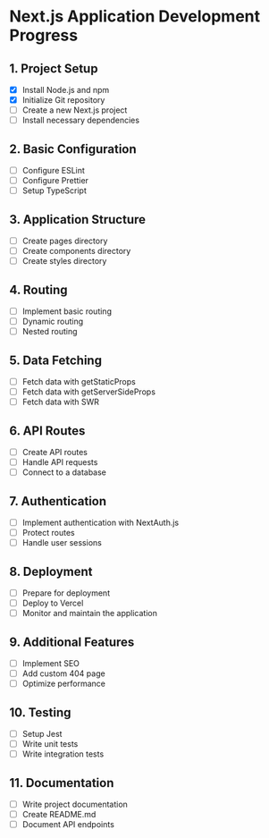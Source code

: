 # Next.js Application Development Progress

## 1. Project Setup
- [X] Install Node.js and npm
- [X] Initialize Git repository
- [ ] Create a new Next.js project
- [ ] Install necessary dependencies

## 2. Basic Configuration
- [ ] Configure ESLint
- [ ] Configure Prettier
- [ ] Setup TypeScript

## 3. Application Structure
- [ ] Create pages directory
- [ ] Create components directory
- [ ] Create styles directory

## 4. Routing
- [ ] Implement basic routing
- [ ] Dynamic routing
- [ ] Nested routing

## 5. Data Fetching
- [ ] Fetch data with getStaticProps
- [ ] Fetch data with getServerSideProps
- [ ] Fetch data with SWR

## 6. API Routes
- [ ] Create API routes
- [ ] Handle API requests
- [ ] Connect to a database

## 7. Authentication
- [ ] Implement authentication with NextAuth.js
- [ ] Protect routes
- [ ] Handle user sessions

## 8. Deployment
- [ ] Prepare for deployment
- [ ] Deploy to Vercel
- [ ] Monitor and maintain the application

## 9. Additional Features
- [ ] Implement SEO
- [ ] Add custom 404 page
- [ ] Optimize performance

## 10. Testing
- [ ] Setup Jest
- [ ] Write unit tests
- [ ] Write integration tests

## 11. Documentation
- [ ] Write project documentation
- [ ] Create README.md
- [ ] Document API endpoints